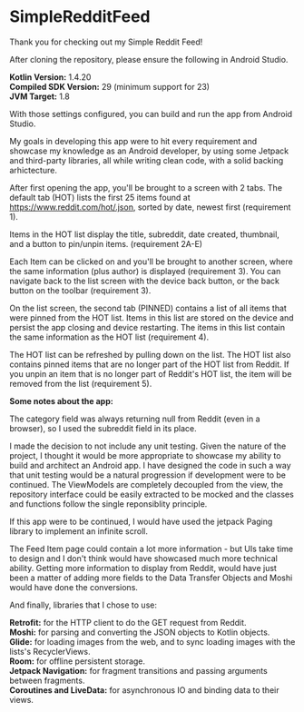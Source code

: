 # SimpleRedditFeed

Thank you for checking out my Simple Reddit Feed! 

After cloning the repository, please ensure the following in Android Studio.

<b>Kotlin Version:</b> 1.4.20  
<b>Compiled SDK Version:</b> 29 (minimum support for 23)  
<b>JVM Target:</b> 1.8  

With those settings configured, you can build and run the app from Android Studio.

My goals in developing this app were to hit every requirement and showcase my knowledge as an Android developer, by using some Jetpack and third-party libraries, all while writing clean code, with a solid backing arhictecture.

After first opening the app, you'll be brought to a screen with 2 tabs. The default tab (HOT) lists the first 25 items found at https://www.reddit.com/hot/.json, sorted by date, newest first (requirement 1).

Items in the HOT list display the title, subreddit, date created, thumbnail, and a button to pin/unpin items. (requirement 2A-E)

Each Item can be clicked on and you'll be brought to another screen, where the same information (plus author) is displayed (requirement 3). You can navigate back to the list screen with the device back button, or the back button on the toolbar (requirement 3).

On the list screen, the second tab (PINNED) contains a list of all items that were pinned from the HOT list. Items in this list are stored on the device and persist the app closing and device restarting. The items in this list contain the same information as the HOT list (requirement 4).

The HOT list can be refreshed by pulling down on the list. The HOT list also contains pinned items that are no longer part of the HOT list from Reddit. If you unpin an item that is no longer part of Reddit's HOT list, the item will be removed from the list (requirement 5).  

<b>Some notes about the app:</b>

The category field was always returning null from Reddit (even in a browser), so I used the subreddit field in its place.

I made the decision to not include any unit testing. Given the nature of the project, I thought it would be more appropriate to showcase my ability to build and architect an Android app. I have designed the code in such a way that unit testing would be a natural progression if development were to be continued. The ViewModels are completely decoupled from the view, the repository interface could be easily extracted to be mocked and the classes and functions follow the single reponsiblity principle.

If this app were to be continued, I would have used the jetpack Paging library to implement an infinite scroll. 

The Feed Item page could contain a lot more information - but UIs take time to design and I don't think would have showcased much more technical ability. Getting more information to display from Reddit, would have just been a matter of adding more fields to the Data Transfer Objects and Moshi would have done the conversions.  

And finally, libraries that I chose to use:

<b>Retrofit:</b> for the HTTP client to do the GET request from Reddit.  
<b>Moshi:</b> for parsing and converting the JSON objects to Kotlin objects.  
<b>Glide:</b> for loading images from the web, and to sync loading images with the lists's RecyclerViews.  
<b>Room:</b> for offline persistent storage.  
<b>Jetpack Navigation:</b> for fragment transitions and passing arguments between fragments.  
<b>Coroutines and LiveData:</b> for asynchronous IO and binding data to their views.  

